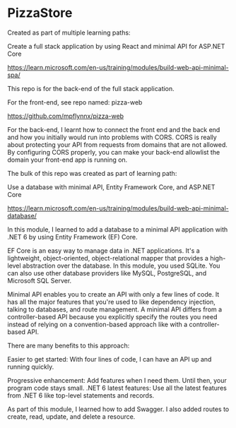 # PizzaStore

Created as part of multiple learning paths:

Create a full stack application by using React and minimal API for ASP.NET Core

https://learn.microsoft.com/en-us/training/modules/build-web-api-minimal-spa/

This repo is for the back-end of the full stack application. 

For the front-end, see repo named: pizza-web

https://github.com/mpflynnx/pizza-web 

For the back-end, I learnt how to connect the front end and the back end and how you initially would run into problems with CORS. CORS is really about protecting your API from requests from domains that are not allowed. By configuring CORS properly, you can make your back-end allowlist the domain your front-end app is running on.

The bulk of this repo was created as part of learning path:

Use a database with minimal API, Entity Framework Core, and ASP.NET Core

https://learn.microsoft.com/en-us/training/modules/build-web-api-minimal-database/

In this module, I learned to add a database to a minimal API 
application with .NET 6 by using Entity Framework (EF) Core.

EF Core is an easy way to manage data in .NET applications. It's a 
lightweight, object-oriented, object-relational mapper that provides a 
high-level abstraction over the database. In this module, you used 
SQLite. You can also use other database providers like MySQL, 
PostgreSQL, and Microsoft SQL Server.

Minimal API enables you to create an API with only a few lines of code. 
It has all the major features that you're used to like dependency 
injection, talking to databases, and route management. A minimal API 
differs from a controller-based API because you explicitly specify the 
routes you need instead of relying on a convention-based approach like 
with a controller-based API.

There are many benefits to this approach:

Easier to get started: With four lines of code, I can have an API up and running quickly.

Progressive enhancement: Add features when I need them. Until then, 
your program code stays small. .NET 6 latest features: Use all the 
latest features from .NET 6 like top-level statements and records.

As part of this module, I learned how to add Swagger. I also added 
routes to create, read, update, and delete a resource.
